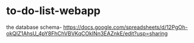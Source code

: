 # to-do-list-webapp
the database schema- https://docs.google.com/spreadsheets/d/12PgOh-okQIZ1AhsU_4pY8FhChVBVKqCOkINn3EAZnkE/edit?usp=sharing



